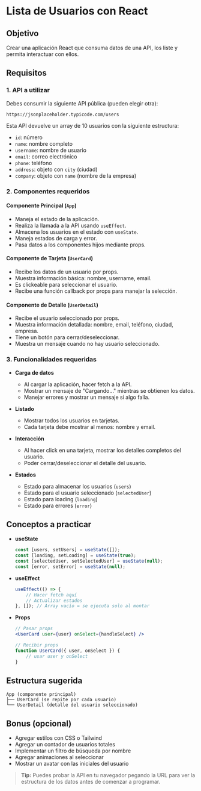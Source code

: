 # Lista de Usuarios con React

## Objetivo
Crear una aplicación React que consuma datos de una API, los liste y permita interactuar con ellos.

## Requisitos

### 1. API a utilizar
Debes consumir la siguiente API pública (pueden elegir otra):

```
https://jsonplaceholder.typicode.com/users
```

Esta API devuelve un array de 10 usuarios con la siguiente estructura:

- `id`: número
- `name`: nombre completo
- `username`: nombre de usuario
- `email`: correo electrónico
- `phone`: teléfono
- `address`: objeto con `city` (ciudad)
- `company`: objeto con `name` (nombre de la empresa)

### 2. Componentes requeridos

#### Componente Principal (`App`)
- Maneja el estado de la aplicación.
- Realiza la llamada a la API usando `useEffect`.
- Almacena los usuarios en el estado con `useState`.
- Maneja estados de carga y error.
- Pasa datos a los componentes hijos mediante props.

#### Componente de Tarjeta (`UserCard`)
- Recibe los datos de un usuario por props.
- Muestra información básica: nombre, username, email.
- Es clickeable para seleccionar el usuario.
- Recibe una función callback por props para manejar la selección.

#### Componente de Detalle (`UserDetail`)
- Recibe el usuario seleccionado por props.
- Muestra información detallada: nombre, email, teléfono, ciudad, empresa.
- Tiene un botón para cerrar/deseleccionar.
- Muestra un mensaje cuando no hay usuario seleccionado.

### 3. Funcionalidades requeridas

- **Carga de datos**  
    - Al cargar la aplicación, hacer fetch a la API.
    - Mostrar un mensaje de "Cargando..." mientras se obtienen los datos.
    - Manejar errores y mostrar un mensaje si algo falla.

- **Listado**  
    - Mostrar todos los usuarios en tarjetas.
    - Cada tarjeta debe mostrar al menos: nombre y email.

- **Interacción**  
    - Al hacer click en una tarjeta, mostrar los detalles completos del usuario.
    - Poder cerrar/deseleccionar el detalle del usuario.

- **Estados**  
    - Estado para almacenar los usuarios (`users`)
    - Estado para el usuario seleccionado (`selectedUser`)
    - Estado para loading (`loading`)
    - Estado para errores (`error`)

## Conceptos a practicar

- **useState**
    ```js
    const [users, setUsers] = useState([]);
    const [loading, setLoading] = useState(true);
    const [selectedUser, setSelectedUser] = useState(null);
    const [error, setError] = useState(null);
    ```

- **useEffect**
    ```js
    useEffect(() => {
        // Hacer fetch aquí
        // Actualizar estados
    }, []); // Array vacío = se ejecuta solo al montar
    ```

- **Props**
    ```jsx
    // Pasar props
    <UserCard user={user} onSelect={handleSelect} />

    // Recibir props
    function UserCard({ user, onSelect }) {
        // usar user y onSelect
    }
    ```

## Estructura sugerida

```
App (componente principal)
├── UserCard (se repite por cada usuario)
└── UserDetail (detalle del usuario seleccionado)
```

## Bonus (opcional)
- Agregar estilos con CSS o Tailwind
- Agregar un contador de usuarios totales
- Implementar un filtro de búsqueda por nombre
- Agregar animaciones al seleccionar
- Mostrar un avatar con las iniciales del usuario

> **Tip:** Puedes probar la API en tu navegador pegando la URL para ver la estructura de los datos antes de comenzar a programar.
